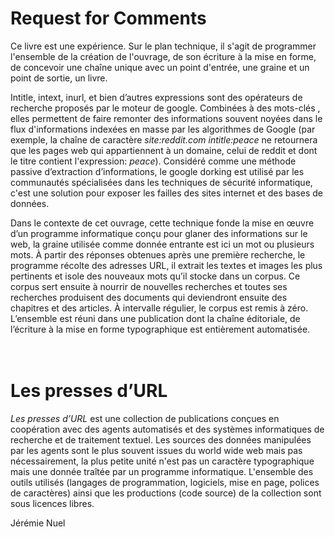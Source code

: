 # Request for Comments

Ce livre est une expérience. Sur le plan technique, il s'agit de programmer l'ensemble de la création de l'ouvrage, de son écriture à la mise en forme, de concevoir une chaîne unique avec un point d'entrée, une graine et un point de sortie, un livre.

Intitle, intext, inurl, et bien d’autres expressions sont des opérateurs de recherche proposés par le moteur de google. Combinées à des mots-clés , elles permettent de faire remonter des informations souvent noyées dans le flux d'informations indexées en masse par les algorithmes de Google (par exemple, la chaîne de caractère *site:reddit.com intitle:peace* ne retournera que les pages web qui appartiennent à un domaine, celui de reddit et dont le titre contient l'expression: *peace*). Considéré comme une méthode passive d’extraction d’informations, le google dorking est utilisé par les communautés spécialisées dans les techniques de sécurité informatique, c'est une solution pour exposer les failles des sites internet et des bases de données.

Dans le contexte de cet ouvrage, cette technique fonde la mise en œuvre d’un programme informatique conçu pour glaner des informations sur le web, la graine utilisée comme donnée entrante est ici un mot ou plusieurs mots.
À partir des réponses obtenues après une première recherche, le programme récolte des adresses URL, il extrait les textes et images les plus pertinents et isole des nouveaux mots qu’il stocke dans un corpus. Ce corpus sert ensuite à nourrir de nouvelles recherches et toutes ses recherches produisent des documents qui deviendront ensuite des chapitres et des articles. À intervalle régulier, le corpus est remis à zéro. L’ensemble est réuni dans une publication dont la chaîne éditoriale, de l’écriture à la mise en forme typographique est entièrement automatisée.
<br><br><br>
# Les presses d’URL

*Les presses d’URL* est une collection de publications conçues en coopération avec des agents automatisés et des systèmes informatiques de recherche et de traitement textuel. Les sources des données manipulées par les agents sont le plus souvent issues du world wide web mais pas nécessairement, la plus petite unité n'est pas un caractère typographique mais une donnée traîtée par un programme informatique. L'ensemble des outils utilisés (langages de programmation, logiciels, mise en page, polices de caractères) ainsi que les productions (code source) de la collection sont sous licences libres.

Jérémie Nuel
